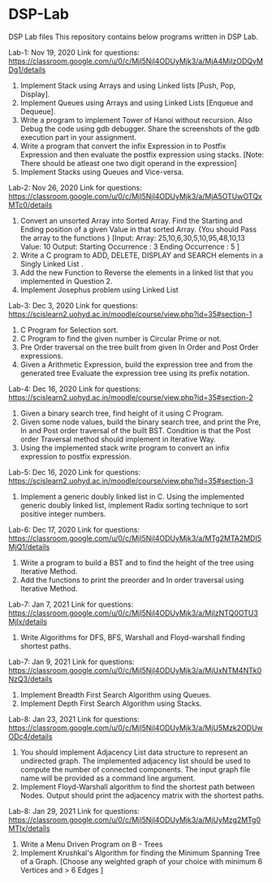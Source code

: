 # DSP-Lab
DSP Lab files
This repository contains below programs written in DSP Lab. 

Lab-1: Nov 19, 2020
Link for questions: https://classroom.google.com/u/0/c/MjI5NjI4ODUyMjk3/a/MjA4MjIzODQyMDg1/details

1. Implement Stack using Arrays and using Linked lists [Push, Pop, Display].
2. Implement Queues using Arrays and using Linked Lists [Enqueue and Dequeue].
3. Write a program to implement Tower of Hanoi without recursion. Also Debug the code
   using gdb debugger. Share the screenshots of the gdb execution part in your assignment.
4. Write a program that convert the infix Expression in to Postfix Expression and then
   evaluate the postfix expression using stacks. [Note: There should be atleast one two digit
   operand in the expression]
5. Implement Stacks using Queues and Vice-versa.

Lab-2: Nov 26, 2020
Link for questions: https://classroom.google.com/u/0/c/MjI5NjI4ODUyMjk3/a/MjA5OTUwOTQxMTc0/details

1. Convert an unsorted Array into Sorted Array. Find the Starting and Ending position of
   a given Value in that sorted Array. {You should Pass the array to the functions }
   [Input:
   Array: 25,10,6,30,5,10,95,48,10,13
   Value: 10
   Output:
   Starting Occurrence : 3
   Ending Occurrence : 5 ]
2. Write a C program to ADD, DELETE, DISPLAY and SEARCH elements in a Singly Linked
   List .
3. Add the new Function to Reverse the elements in a linked list that you implemented
   in Question 2.
4. Implement Josephus problem using Linked List

Lab-3: Dec 3, 2020
Link for questions: https://scislearn2.uohyd.ac.in/moodle/course/view.php?id=35#section-1

1. C Program for Selection sort. 
2. C Program to find the given number is Circular Prime or not. 
3. Pre Order traversal on the tree built from given In Order and Post Order expressions. 
4. Given a Arithmetic Expression, build the expression tree and from the generated tree Evaluate the expression tree using its prefix notation.


Lab-4: Dec 16, 2020
Link for questions: https://scislearn2.uohyd.ac.in/moodle/course/view.php?id=35#section-2

1. Given a binary search tree, find height of it using C Program. 
2. Given some node values, build the binary search tree, and print the Pre, In and Post order traversal of the built BST. Condition is that 
   the Post order Traversal method should implement in Iterative Way. 
3. Using the implemented stack write program to convert an infix expression to postfix expression.

Lab-5: Dec 16, 2020
Link for questions: https://scislearn2.uohyd.ac.in/moodle/course/view.php?id=35#section-3

1. Implement a generic doubly linked list in C. Using the implemented generic doubly linked list, implement Radix sorting technique to 
   sort positive integer numbers.
 
Lab-6: Dec 17, 2020
Link for questions: https://classroom.google.com/u/0/c/MjI5NjI4ODUyMjk3/a/MTg2MTA2MDI5MjQ1/details

1. Write a program to build a BST and to find the height of the tree using Iterative Method.
2. Add the functions to print the preorder and In order traversal using Iterative Method.

Lab-7: Jan 7, 2021
Link for questions: https://classroom.google.com/u/0/c/MjI5NjI4ODUyMjk3/a/MjIzNTQ0OTU3MjIx/details

1. Write Algorithms for DFS, BFS, Warshall and Floyd-warshall finding shortest paths.

Lab-7: Jan 9, 2021
Link for questions: https://classroom.google.com/u/0/c/MjI5NjI4ODUyMjk3/a/MjUxNTM4NTk0NzQ3/details

1. Implement Breadth First Search Algorithm using Queues. 
2. Implement Depth First Search Algorithm using Stacks.

Lab-8: Jan 23, 2021
Link for questions: https://classroom.google.com/u/0/c/MjI5NjI4ODUyMjk3/a/MjU5Mzk2ODUwODc4/details

1. You should implement Adjacency List data structure to represent an undirected graph.
   The implemented adjacency list should be used to compute the number of connected components.
   The input graph file name will be provided as a command line argument.
2. Implement Floyd-Warshall algorithm to find the shortest path between Nodes.
   Output should print the adjacency matrix with the shortest paths.

Lab-8: Jan 29, 2021
Link for questions: https://classroom.google.com/u/0/c/MjI5NjI4ODUyMjk3/a/MjUyMzg2MTg0MTIx/details

1. Write a Menu Driven Program on B - Trees
2. Implement Krushkal's Algorithm for finding the  Minimum Spanning Tree  of a Graph. 
   [Choose any weighted graph of your choice with minimum 6 Vertices and > 6 Edges ]



